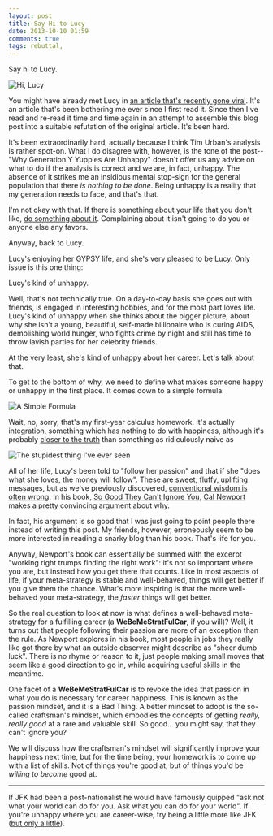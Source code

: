```yaml
---
layout: post
title: Say Hi to Lucy
date: 2013-10-10 01:59
comments: true
tags: rebuttal,
---
```


Say hi to Lucy.

![Hi, Lucy](/images/lucy/lucy.png)

You might have already met Lucy in [an article that's recently gone
viral][geny]. It's an article that's been bothering me ever since I first read
it. Since then I've read and re-read it time and time again in an attempt to
assemble this blog post into a suitable refutation of the original article. It's
been hard.

[geny]: http://www.waitbutwhy.com/2013/09/why-generation-y-yuppies-are-unhappy.html

It's been extraordinarily hard, actually because I think Tim Urban's analysis is
rather spot-on. What I do disagree with, however, is the tone of the post-- "Why
Generation Y Yuppies Are Unhappy" doesn't offer us any advice on what to do if
the analysis is correct and we are, in fact, unhappy. The absence of it strikes
me an insidious mental stop-sign for the general population that there *is
nothing to be done*. Being unhappy is a reality that my generation needs to
face, and that's that.

I'm not okay with that. If there is something about your life that you don't
like, [do something about it][happy]. Complaining about it isn't going to do you
or anyone else any favors.

[happy]: /blog/the-secret-of-happinesstm

Anyway, back to Lucy.

Lucy's enjoying her GYPSY life, and she's very pleased to be Lucy. Only issue is
this one thing:

Lucy's kind of unhappy.

Well, that's not technically true. On a day-to-day basis she goes out with
friends, is engaged in interesting hobbies, and for the most part loves life.
Lucy's kind of unhappy when she thinks about the bigger picture, about why she
isn't a young, beautiful, self-made billionaire who is curing AIDS, demolishing
world hunger, who fights crime by night and still has time to throw lavish
parties for her celebrity friends.

At the very least, she's kind of unhappy about her career. Let's talk about
that.

To get to the bottom of why, we need to define what makes someone happy or
unhappy in the first place. It comes down to a simple formula:

![A Simple Formula](/images/lucy/math.gif)

Wait, no, sorry, that's my first-year calculus homework. It's actually
integration, something which has nothing to do with happiness, although it's
probably [closer to the truth][truth] than something as ridiculously naive as

[truth]: http://www.youtube.com/watch?v=XgRlrBl-7Yg

![The stupidest thing I've ever seen](/images/lucy/happiness.png)

All of her life, Lucy's been told to "follow her passion" and that if she "does
what she loves, the money will follow". These are sweet, fluffy, uplifting
messages, but as we've previously discovered, [conventional wisdom is often
wrong][learned]. In his book, [So Good They Can't Ignore You], [Cal Newport]
makes a pretty convincing argument about why.

[learned]: /blog/a-lesson-learned

In fact, his argument is so good that I was just going to point people there
instead of writing this post. My friends, however, erroneously seem to be more
interested in reading a snarky blog than his book. That's life for you.

Anyway, Newport's book can essentially be summed with the excerpt "working right
trumps finding the right work": it's not so important where you are, but instead
how you get there that counts. Like in most aspects of life, if your
meta-strategy is stable and well-behaved, things will get better if you give
them the chance. What's more inspiring is that the more well-behaved your
meta-strategy, the *faster* things will get better.

So the real question to look at now is what defines a well-behaved meta-strategy
for a fulfilling career (a **WeBeMeStratFulCar**, if you will)? Well, it turns
out that people following their passion are more of an exception than the rule.
As Newport explores in his book, most people in jobs they really like got there
by what an outside observer might describe as "sheer dumb luck". There is no
rhyme or reason to it, just people making small moves that seem like a good
direction to go in, while acquiring useful skills in the meantime.

One facet of a **WeBeMeStratFulCar** is to revoke the idea that passion in what
you do is necessary for career happiness. This is known as the passion mindset,
and it is a Bad Thing. A better mindset to adopt is the so-called craftsman's
mindset, which embodies the concepts of getting *really, really good* at a rare
and valuable skill. So good... you might say, that they can't ignore you?

We will discuss how the craftsman's mindset will significantly improve your
happiness next time, but for the time being, your homework is to come up with a
list of skills. Not of things you're good at, but of things you'd be *willing to
become* good at.

***

If JFK had been a post-nationalist he would have famously quipped "ask not what
your world can do for you. Ask what you can do for your world". If you're
unhappy where you are career-wise, try being a little more like JFK  ([but only
a little][jfk]).

[jfk]: http://www.youtube.com/watch?v=yQU4bbPbr7w

[So Good They Can't Ignore You]: http://www.amazon.com/Good-They-Cant-Ignore-You/dp/1455509124
[Cal Newport]: http://calnewport.com/


